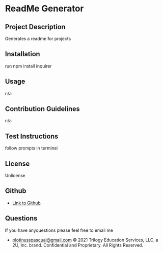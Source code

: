 # ReadMe Generator

## Project Description
Generates a readme for projects       
## Installation
run npm install inquirer
## Usage
n/a
## Contribution Guidelines
n/a
## Test Instructions
follow prompts in terminal
## License
Unlicense
## Github
- [Link to Github](https://www.github.com/plotinusspascual)
## Questions
If you have anyquestions please feel free to email me
- [plotinusspascual@gmail.com](plotinusspascual@gmail.com)
© 2021 Trilogy Education Services, LLC, a 2U, Inc. brand. Confidential and Proprietary. All Rights Reserved.